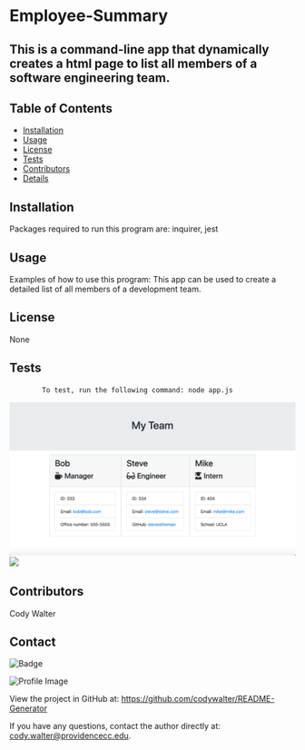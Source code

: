 # Employee-Summary

## This is a command-line app that dynamically creates a html page to list all members of a software engineering team.

## Table of Contents

- [Installation](#installation)
- [Usage](#usage)
- [License](#license)
- [Tests](#tests)
- [Contributors](#contributors)
- [Details](#details)

## Installation

Packages required to run this program are: inquirer, jest

## Usage

Examples of how to use this program: This app can be used to create a detailed list of all members of a development team.

## License

None

## Tests

            To test, run the following command: node app.js

![](./utils/Employee-Summary.png)
![](./utils/Employee-Summary-Demo.gif)

## Contributors

Cody Walter

## Contact

![Badge](https://img.shields.io/badge/Github-codywalter-4cbbb9)

![Profile Image](https://github.com/codywalter.png?size=50)

View the project in GitHub at: https://github.com/codywalter/README-Generator

If you have any questions, contact the author directly at: cody.walter@providencecc.edu.
